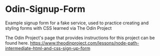 # Odin-Signup-Form
Example signup form for a fake service, used to practice creating and styling forms with CSS learned via The Odin Project

The Odin Project's page that provides instructions for this project can be found here.  https://www.theodinproject.com/lessons/node-path-intermediate-html-and-css-sign-up-form



